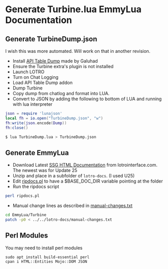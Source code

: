# Generate Turbine.lua EmmyLua Documentation

## Generate TurbineDump.json

I wish this was more automated.  Will work on that in another revision.

* Install [API Table Dump](https://www.lotrointerface.com/downloads/info578.html) made by Galuhad
* Ensure the Turbine extra's plugin is not installed
* Launch LOTRO
* Turn on Chat Logging
* Load API Table Dump addon
* Dump Turbine
* Copy dump from chatlog and format into LUA.
* Convert to JSON by adding the following to bottom of LUA and running with lua interpreter
```lua
json = require 'lunajson'
local fh = io.open("TurbineDump.json", "w")
fh:write(json.encode(Dump))
fh:close()
```
```bash
$ lua TurbineDump.lua > TurbineDump.json
```

## Generate EmmyLua
 
* Download Latest [SSG HTML Documentation](https://www.lotrointerface.com/downloads/fileinfo.php?id=1054) from lotrointerface.com.  The newest was for Update 25
* Unzip and place in a subfolder of `lotro-docs`.  (I used U25)
* Edit [ripdocs.pl](ripdocs.pl) to have a $BASE_DOC_DIR variable pointing at the folder
* Run the ripdocs script
```bash
perl ripdocs.pl
```
* Manual change lines as described in [manual-changes.txt](manual-changes.txt)
```bash
cd EmmyLua/Turbine
patch -p0 < ../../lotro-docs/manual-changes.txt
```
## Perl Modules

You may need to install perl modules
```
sudo apt install build-essential perl
cpan i HTML::Entities Mojo::DOM JSON
```
